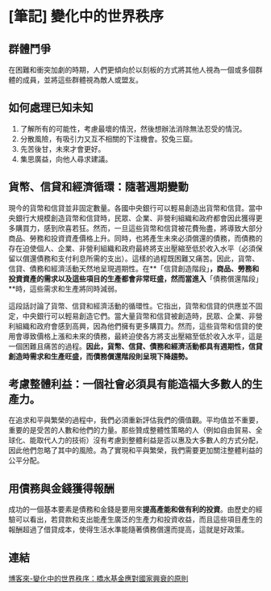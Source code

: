 # [筆記] 變化中的世界秩序




## 群體鬥爭
在困難和衝突加劇的時期，人們更傾向於以刻板的方式將其他人視為一個或多個群體的成員，並將這些群體視為敵人或盟友。
<!--more-->
## 如何處理已知未知
1. 了解所有的可能性，考慮最壞的情況，然後想辦法消除無法忍受的情況。
2. 分散風險，有吸引力又互不相關的下注機會。狡兔三窟。
3. 先苦後甘，未來才會更好。
4. 集思廣益，向他人尋求建議。

## 貨幣、信貸和經濟循環：隨著週期變動
現今的貨幣和信貸並非固定數量。各國中央銀行可以輕易創造出貨幣和信貸。當中央銀行大規模創造貨幣和信貸時，民眾、企業、非營利組織和政府都會因此獲得更多購買力，感到欣喜若狂。然而，一旦這些貨幣和信貸被花費殆盡，將導致大部分商品、勞務和投資資產價格上升。同時，也將產生未來必須償還的債務，而債務的存在迫使個人、企業、非營利組織和政府最終將支出壓縮至低於收入水平（必須保留以償還債務和支付利息所需的支出）。這樣的過程既困難又痛苦。因此，貨幣、信貸、債務和經濟活動天然地呈現週期性。在**「信貸創造階段」**，商品、勞務和投資資產的需求以及這些項目的生產都會非常旺盛，然而當進入**「債務償還階段」**時，這些需求和生產將同時減弱。

這段話討論了貨幣、信貸和經濟活動的循環性。它指出，貨幣和信貸的供應並不固定，中央銀行可以輕易創造它們。當大量貨幣和信貸被創造時，民眾、企業、非營利組織和政府會感到高興，因為他們擁有更多購買力。然而，這些貨幣和信貸的使用會導致價格上漲和未來的債務，最終迫使各方將支出壓縮至低於收入水平，這是一個困難且痛苦的過程。**因此，貨幣、信貸、債務和經濟活動都具有週期性，信貸創造時需求和生產旺盛，而債務償還階段則呈現下降趨勢。**

## 考慮整體利益：一個社會必須具有能造福大多數人的生產力。
在追求和平與繁榮的過程中，我們必須重新評估我們的價值觀。平均值並不重要，重要的是受苦的人數和他們的力量。那些贊成整體性策略的人（例如自由貿易、全球化、能取代人力的技術）沒有考慮到整體利益是否以惠及大多數人的方式分配，因此他們忽略了其中的風險。為了實現和平與繁榮，我們需要更加關注整體利益的公平分配。

## 用債務與金錢獲得報酬
成功的一個基本要素是債務和金錢是要用來**提高產能和做有利的投資**。由歷史的經驗可以看出，若貸款和支出能產生廣泛的生產力和投資收益，而且這些項目產生的報酬超過了借貸成本，使得生活水準能隨著債務償還而提高，這就是好政策。



## 連結
[博客來-變化中的世界秩序：橋水基金應對國家興衰的原則](https://www.books.com.tw/products/0010920073)

